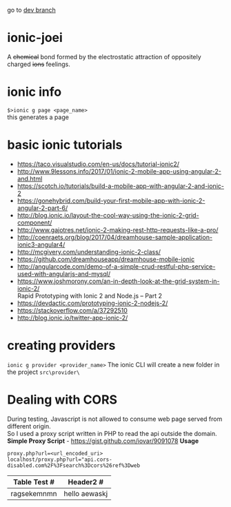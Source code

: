 go to [dev branch](https://github.com/markterence/ionic-joei/tree/dev)  

# ionic-joei
A ~~chemical~~ bond formed by the electrostatic attraction of oppositely charged ~~ions~~ feelings.

# ionic info
`$>ionic g page <page_name>`  
this generates a page

# basic ionic tutorials
- https://taco.visualstudio.com/en-us/docs/tutorial-ionic2/
- http://www.9lessons.info/2017/01/ionic-2-mobile-app-using-angular-2-and.html
- https://scotch.io/tutorials/build-a-mobile-app-with-angular-2-and-ionic-2
- https://gonehybrid.com/build-your-first-mobile-app-with-ionic-2-angular-2-part-6/
- http://blog.ionic.io/layout-the-cool-way-using-the-ionic-2-grid-component/
- http://www.gajotres.net/ionic-2-making-rest-http-requests-like-a-pro/
- http://coenraets.org/blog/2017/04/dreamhouse-sample-application-ionic3-angular4/
- http://mcgivery.com/understanding-ionic-2-class/
- https://github.com/dreamhouseapp/dreamhouse-mobile-ionic
- http://angularcode.com/demo-of-a-simple-crud-restful-php-service-used-with-angularjs-and-mysql/
- https://www.joshmorony.com/an-in-depth-look-at-the-grid-system-in-ionic-2/  
Rapid Prototyping with Ionic 2 and Node.js – Part 2  
- https://devdactic.com/prototyping-ionic-2-nodejs-2/  
- https://stackoverflow.com/a/37292510
- http://blog.ionic.io/twitter-app-ionic-2/
# creating providers
`ionic g provider <provider_name>`
The ionic CLI will create a new folder in the project ```src\provider\```   

# Dealing with CORS
During testing, Javascript is not allowed to consume web page served from different origin.  
So I used a proxy script written in PHP to read the api outside the domain.  
**Simple Proxy Script** - https://gist.github.com/iovar/9091078
**Usage**
```
proxy.php?url=<url_encoded_uri>
localhost/proxy.php?url="api.cors-disabled.com%2F%3Fsearch%3Dcors%26ref%3Dweb
```

|Table Test # | Header2 # |
|--- |:---:|
|ragsekemnmn|hello aewaskj|

